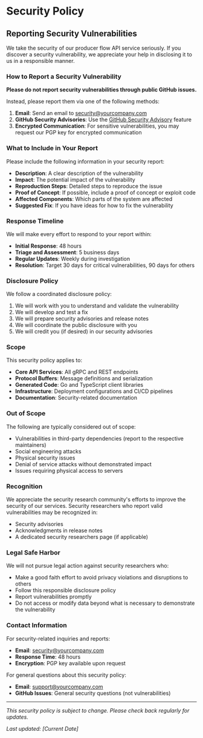 # Security Policy

## Reporting Security Vulnerabilities

We take the security of our producer flow API service seriously. If you discover a security vulnerability, we appreciate your help in disclosing it to us in a responsible manner.

### How to Report a Security Vulnerability

**Please do not report security vulnerabilities through public GitHub issues.**

Instead, please report them via one of the following methods:

1. **Email**: Send an email to [security@yourcompany.com](mailto:security@yourcompany.com)
2. **GitHub Security Advisories**: Use the [GitHub Security Advisory](https://github.com/yourusername/producerflowapi/security/advisories/new) feature
3. **Encrypted Communication**: For sensitive vulnerabilities, you may request our PGP key for encrypted communication

### What to Include in Your Report

Please include the following information in your security report:

- **Description**: A clear description of the vulnerability
- **Impact**: The potential impact of the vulnerability
- **Reproduction Steps**: Detailed steps to reproduce the issue
- **Proof of Concept**: If possible, include a proof of concept or exploit code
- **Affected Components**: Which parts of the system are affected
- **Suggested Fix**: If you have ideas for how to fix the vulnerability

### Response Timeline

We will make every effort to respond to your report within:

- **Initial Response**: 48 hours
- **Triage and Assessment**: 5 business days
- **Regular Updates**: Weekly during investigation
- **Resolution**: Target 30 days for critical vulnerabilities, 90 days for others

### Disclosure Policy

We follow a coordinated disclosure policy:

1. We will work with you to understand and validate the vulnerability
2. We will develop and test a fix
3. We will prepare security advisories and release notes
4. We will coordinate the public disclosure with you
5. We will credit you (if desired) in our security advisories

### Scope

This security policy applies to:

- **Core API Services**: All gRPC and REST endpoints
- **Protocol Buffers**: Message definitions and serialization
- **Generated Code**: Go and TypeScript client libraries
- **Infrastructure**: Deployment configurations and CI/CD pipelines
- **Documentation**: Security-related documentation

### Out of Scope

The following are typically considered out of scope:

- Vulnerabilities in third-party dependencies (report to the respective maintainers)
- Social engineering attacks
- Physical security issues
- Denial of service attacks without demonstrated impact
- Issues requiring physical access to servers

### Recognition

We appreciate the security research community's efforts to improve the security of our services. Security researchers who report valid vulnerabilities may be recognized in:

- Security advisories
- Acknowledgments in release notes
- A dedicated security researchers page (if applicable)

### Legal Safe Harbor

We will not pursue legal action against security researchers who:

- Make a good faith effort to avoid privacy violations and disruptions to others
- Follow this responsible disclosure policy
- Report vulnerabilities promptly
- Do not access or modify data beyond what is necessary to demonstrate the vulnerability

### Contact Information

For security-related inquiries and reports:

- **Email**: security@yourcompany.com
- **Response Time**: 48 hours
- **Encryption**: PGP key available upon request

For general questions about this security policy:

- **Email**: support@yourcompany.com
- **GitHub Issues**: General security questions (not vulnerabilities)

---

*This security policy is subject to change. Please check back regularly for updates.*

*Last updated: [Current Date]* 
